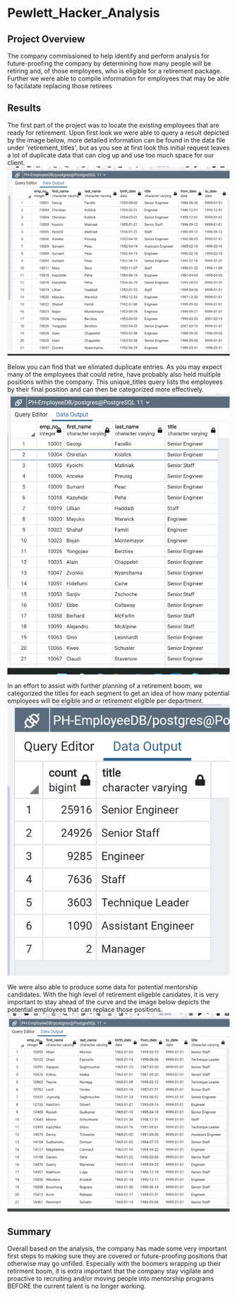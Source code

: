 # Pewlett_Hacker_Analysis
## Project Overview 

The company commissioned to help identify and perform analysis for future-proofing the company by determining how many people will be retiring and, of those employees, who is eligible for a retirement package. Further we were able to compile information for employees that may be able to facilatate replacing those retirees 


## Results

The first part of the project was to locate the existing employees that are ready for retirement.  Upon first look we were able to query a result depicted by the image below, more detailed information can be found in the data file under 'retirement_titles', but as you see at first look this initial request leaves a lot of duplicate data that can clog up and use too much space for our client.
![retirement_titles](https://github.com/Sacdees/Pewlett_Hacker_Analysis/blob/main/resources/retirement_titles.png)


Below you can find that we elimated duplicate entries.  As you may expect many of the employees that could retire, have probably also held multiple positions within the company.  This unique_titles query lists the employees by their final position and can then be categorized more effectively.  
![unique_titles](https://github.com/Sacdees/Pewlett_Hacker_Analysis/blob/main/resources/unique_titles.png)


In an effort to assist with further planning of a retirement boom, we categorized the titles for each segment to get an idea of how many potential employees will be elgible and or retirement eliglble per department. 
![retiring_titles](https://github.com/Sacdees/Pewlett_Hacker_Analysis/blob/main/resources/retitring_titles.png)


We were also able to produce some data for potential mentorship candidates.  With the high level of retirement eligeble canidates, it is very important to stay ahead of the curve and the image below depicts the potential employees that can replace those positions.  
![mentoriship](https://github.com/Sacdees/Pewlett_Hacker_Analysis/blob/main/resources/mentorship_eligibility.png)


## Summary

Overall based on the analysis, the company has made some very important first steps to making sure they are covered or future-proofing positions that otherwise may go unfilled.  Especially with the boomers wrapping up their retirment boom, it is extra important that the company stay vigilate and proactive to recruiting and/or moving people into mentorship programs BEFORE the current talent is no longer working.  


